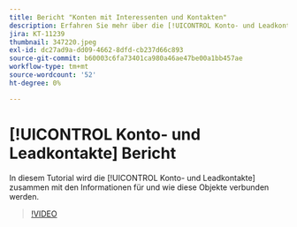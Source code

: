 ```yaml
---
title: Bericht "Konten mit Interessenten und Kontakten"
description: Erfahren Sie mehr über die [!UICONTROL Konto- und Leadkontakte] zusammen mit den Informationen für und wie diese Objekte verbunden werden.
jira: KT-11239
thumbnail: 347220.jpeg
exl-id: dc27ad9a-dd09-4662-8dfd-cb237d66c893
source-git-commit: b60003c6fa73401ca980a46ae47be00a1bb457ae
workflow-type: tm+mt
source-wordcount: '52'
ht-degree: 0%

---
```


# [!UICONTROL Konto- und Leadkontakte] Bericht

In diesem Tutorial wird die [!UICONTROL Konto- und Leadkontakte] zusammen mit den Informationen für und wie diese Objekte verbunden werden.

>[!VIDEO](https://video.tv.adobe.com/v/347220/?quality=12&learn=on)
